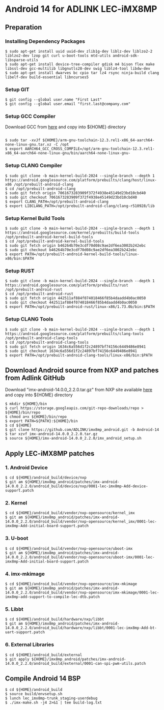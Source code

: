 # Android 14 for ADLINK LEC-iMX8MP

## Preparation

### Installing Dependency Packages
```
$ sudo apt-get install uuid uuid-dev zlib1g-dev liblz-dev liblzo2-2 liblzo2-dev lzop git curl u-boot-tools mtd-utils android-sdk-libsparse-utils
$ sudo apt-get install device-tree-compiler gdisk m4 bison flex make libssl-dev gcc-multilib libgnutls28-dev swig liblz4-tool libdw-dev
$ sudo apt-get install dwarves bc cpio tar lz4 rsync ninja-build clang libelf-dev build-essential libncurses5
```

### Setup GIT
```
$ git config --global user.name "First Last"
$ git config --global user.email "first.last@company.com"
```

### Setup GCC Compiler
Download GCC from [here](https://armkeil.blob.core.windows.net/developer/Files/downloads/gnu/12.3.rel1/binrel/arm-gnu-toolchain-12.3.rel1-x86_64-aarch64-none-linux-gnu.tar.xz) and copy into ${HOME} directory
```

$ sudo tar -xvJf ${HOME}/arm-gnu-toolchain-12.3.rel1-x86_64-aarch64-none-linux-gnu.tar.xz -C /opt
$ export AARCH64_GCC_CROSS_COMPILE=/opt/arm-gnu-toolchain-12.3.rel1-x86_64-aarch64-none-linux-gnu/bin/aarch64-none-linux-gnu-
```

### Setup CLANG Compiler

```
$ sudo git clone -b main-kernel-build-2024 --single-branch --depth 1 https://android.googlesource.com/platform/prebuilts/clang/host/linux-x86 /opt/prebuilt-android-clang
$ cd /opt/prebuilt-android-clang
$ sudo git fetch origin 7061673283909f372f4938e45149d23bd10cbd40
$ sudo git checkout 7061673283909f372f4938e45149d23bd10cbd40
$ export CLANG_PATH=/opt/prebuilt-android-clang
$ export LIBCLANG_PATH=/opt/prebuilt-android-clang/clang-r510928/lib
```
### Setup Kernel Build Tools

```
$ sudo git clone -b main-kernel-build-2024 --single-branch --depth 1 https://android.googlesource.com/kernel/prebuilts/build-tools /opt/prebuilt-android-kernel-build-tools
$ cd /opt/prebuilt-android-kernel-build-tools
$ sudo git fetch origin b46264b70e3cdf70d08c9ae2df6ea3002b242ebc
$ sudo git checkout b46264b70e3cdf70d08c9ae2df6ea3002b242ebc
$ export PATH=/opt/prebuilt-android-kernel-build-tools/linux-x86/bin:$PATH
```
### Setup RUST

```
$ sudo git clone -b main-kernel-build-2024 --single-branch --depth 1 https://android.googlesource.com/platform/prebuilts/rust /opt/prebuilt-android-rust
$ cd /opt/prebuilt-android-rust
$ sudo git fetch origin 442511af884f074018466f85b4daadd4b0ac0050
$ sudo git checkout 442511af884f074018466f85b4daadd4b0ac0050
$ export PATH=/opt/prebuilt-android-rust/linux-x86/1.73.0b/bin:$PATH
```
### Setup CLANG Tools

```
$ sudo git clone -b main-kernel-build-2024 --single-branch --depth 1 https://android.googlesource.com/platform/prebuilts/clang-tools /opt/prebuilt-android-clang-tools
$ cd /opt/prebuilt-android-clang-tools
$ sudo git fetch origin 1634c6a556d1f2c24897bf74156c6449486e8941
$ sudo git checkout 1634c6a556d1f2c24897bf74156c6449486e8941
$ export PATH=/opt/prebuilt-android-clang-tools/linux-x86/bin:$PATH
```
## Download Android source from NXP and patches from Adlink GitHub
Download "imx-android-14.0.0_2.2.0.tar.gz" from NXP site available [here](https://www.nxp.com/webapp/Download?colCode=14.0.0_2.2.0_ANDROID_SOURCE&appType=license) and copy into ${HOME} directory
```
$ mkdir ${HOME}/bin
$ curl https://storage.googleapis.com/git-repo-downloads/repo > ${HOME}/bin/repo
$ chmod a+x ${HOME}/bin/repo
$ export PATH=${PATH}:${HOME}/bin
$ cd ${HOME}
$ git clone https://github.com/ADLINK/imx8mp_android.git -b Android-14
$ tar xzvf imx-android-14.0.0_2.2.0.tar.gz
$ source ${HOME}/imx-android-14.0.0_2.2.0/imx_android_setup.sh
```


## Apply LEC-iMX8MP patches
### 1. Android Device
```
$ cd ${HOME}/android_build/device/nxp
$ git am ${HOME}/imx8mp_android/patches/imx-android-14.0.0_2.2.0/android_build/device/nxp/0001-lec-imx8mp-Add-device-support.patch
```

### 2. Kernel
```
$ cd ${HOME}/android_build/vendor/nxp-opensource/kernel_imx
$ git am ${HOME}/imx8mp_android/patches/imx-android-14.0.0_2.2.0/android_build/vendor/nxp-opensource/kernel_imx/0001-lec-imx8mp-Add-initial-board-support.patch
```

### 3. U-boot
```
$ cd ${HOME}/android_build/vendor/nxp-opensource/uboot-imx
$ git am ${HOME}/imx8mp_android/patches/imx-android-14.0.0_2.2.0/android_build/vendor/nxp-opensource/uboot-imx/0001-lec-imx8mp-Add-initial-board-support.patch
```

### 4. imx-mkimage
```
$ cd ${HOME}/android_build/vendor/nxp-opensource/imx-mkimage
$ git am ${HOME}/imx8mp_android/patches/imx-android-14.0.0_2.2.0/android_build/vendor/nxp-opensource/imx-mkimage/0001-lec-imx8mp-add-support-to-compile-lec-dtb.patch
```

### 5. Libbt
```
$ cd ${HOME}/android_build/hardware/nxp/libbt
$ git am ${HOME}/imx8mp_android/patches/imx-android-14.0.0_2.2.0/android_build/hardware/nxp/libbt/0001-lec-imx8mp-Add-bt-uart-support.patch
```

### 6. External Libraries
```
$ cd ${HOME}/android_build/external
$ git apply ${HOME}/imx8mp_android/patches/imx-android-14.0.0_2.2.0/android_build/external/0001-can-spi-pwm-utils.patch
```

Compile Android 14 BSP
------------------------------
```
$ cd ${HOME}/android_build
$ source build/envsetup.sh
$ lunch lec_imx8mp-trunk_staging-userdebug
$ ./imx-make.sh -j4 2>&1 | tee build-log.txt
```
